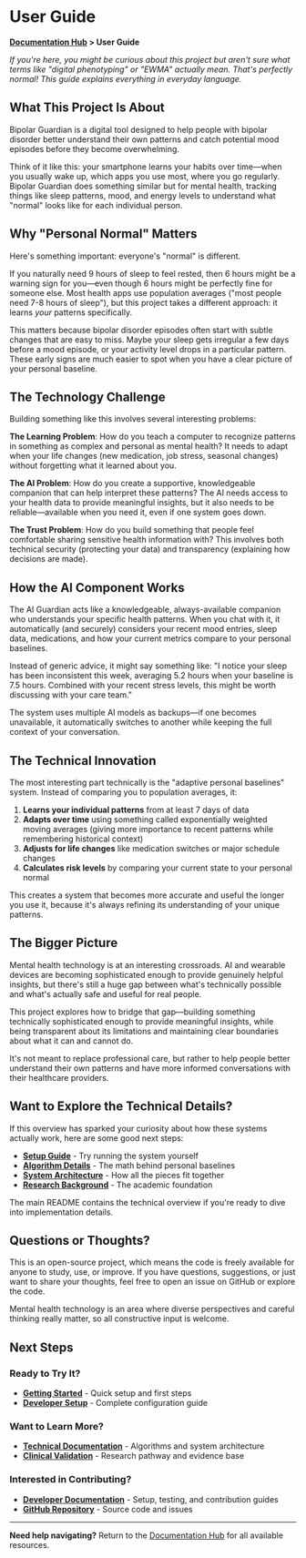 # User Guide

**[Documentation Hub](README.md) > User Guide**

*If you're here, you might be curious about this project but aren't sure what terms like "digital phenotyping" or "EWMA" actually mean. That's perfectly normal! This guide explains everything in everyday language.*

## What This Project Is About

Bipolar Guardian is a digital tool designed to help people with bipolar disorder better understand their own patterns and catch potential mood episodes before they become overwhelming.

Think of it like this: your smartphone learns your habits over time—when you usually wake up, which apps you use most, where you go regularly. Bipolar Guardian does something similar but for mental health, tracking things like sleep patterns, mood, and energy levels to understand what "normal" looks like for each individual person.

## Why "Personal Normal" Matters

Here's something important: everyone's "normal" is different. 

If you naturally need 9 hours of sleep to feel rested, then 6 hours might be a warning sign for you—even though 6 hours might be perfectly fine for someone else. Most health apps use population averages ("most people need 7-8 hours of sleep"), but this project takes a different approach: it learns *your* patterns specifically.

This matters because bipolar disorder episodes often start with subtle changes that are easy to miss. Maybe your sleep gets irregular a few days before a mood episode, or your activity level drops in a particular pattern. These early signs are much easier to spot when you have a clear picture of your personal baseline.

## The Technology Challenge

Building something like this involves several interesting problems:

**The Learning Problem**: How do you teach a computer to recognize patterns in something as complex and personal as mental health? It needs to adapt when your life changes (new medication, job stress, seasonal changes) without forgetting what it learned about you.

**The AI Problem**: How do you create a supportive, knowledgeable companion that can help interpret these patterns? The AI needs access to your health data to provide meaningful insights, but it also needs to be reliable—available when you need it, even if one system goes down.

**The Trust Problem**: How do you build something that people feel comfortable sharing sensitive health information with? This involves both technical security (protecting your data) and transparency (explaining how decisions are made).

## How the AI Component Works

The AI Guardian acts like a knowledgeable, always-available companion who understands your specific health patterns. When you chat with it, it automatically (and securely) considers your recent mood entries, sleep data, medications, and how your current metrics compare to your personal baselines.

Instead of generic advice, it might say something like: "I notice your sleep has been inconsistent this week, averaging 5.2 hours when your baseline is 7.5 hours. Combined with your recent stress levels, this might be worth discussing with your care team."

The system uses multiple AI models as backups—if one becomes unavailable, it automatically switches to another while keeping the full context of your conversation.

## The Technical Innovation

The most interesting part technically is the "adaptive personal baselines" system. Instead of comparing you to population averages, it:

1. **Learns your individual patterns** from at least 7 days of data
2. **Adapts over time** using something called exponentially weighted moving averages (giving more importance to recent patterns while remembering historical context)
3. **Adjusts for life changes** like medication switches or major schedule changes
4. **Calculates risk levels** by comparing your current state to your personal normal

This creates a system that becomes more accurate and useful the longer you use it, because it's always refining its understanding of your unique patterns.

## The Bigger Picture

Mental health technology is at an interesting crossroads. AI and wearable devices are becoming sophisticated enough to provide genuinely helpful insights, but there's still a huge gap between what's technically possible and what's actually safe and useful for real people.

This project explores how to bridge that gap—building something technically sophisticated enough to provide meaningful insights, while being transparent about its limitations and maintaining clear boundaries about what it can and cannot do.

It's not meant to replace professional care, but rather to help people better understand their own patterns and have more informed conversations with their healthcare providers.

## Want to Explore the Technical Details?

If this overview has sparked your curiosity about how these systems actually work, here are some good next steps:

- **[Setup Guide](developer/SETUP.md)** - Try running the system yourself
- **[Algorithm Details](technical/ALGORITHMS.md)** - The math behind personal baselines
- **[System Architecture](technical/ARCHITECTURE.md)** - How all the pieces fit together
- **[Research Background](https://doi.org/10.5281/zenodo.16800716)** - The academic foundation

The main README contains the technical overview if you're ready to dive into implementation details.

## Questions or Thoughts?

This is an open-source project, which means the code is freely available for anyone to study, use, or improve. If you have questions, suggestions, or just want to share your thoughts, feel free to open an issue on GitHub or explore the code.

Mental health technology is an area where diverse perspectives and careful thinking really matter, so all constructive input is welcome.

## Next Steps

### Ready to Try It?
- **[Getting Started](GETTING_STARTED.md)** - Quick setup and first steps
- **[Developer Setup](developer/SETUP.md)** - Complete configuration guide

### Want to Learn More?
- **[Technical Documentation](technical/)** - Algorithms and system architecture
- **[Clinical Validation](CLINICAL_VALIDATION.md)** - Research pathway and evidence base

### Interested in Contributing?
- **[Developer Documentation](developer/)** - Setup, testing, and contribution guides
- **[GitHub Repository](https://github.com/bxrdy/bipolar-guardian)** - Source code and issues

---

**Need help navigating?** Return to the [Documentation Hub](README.md) for all available resources.